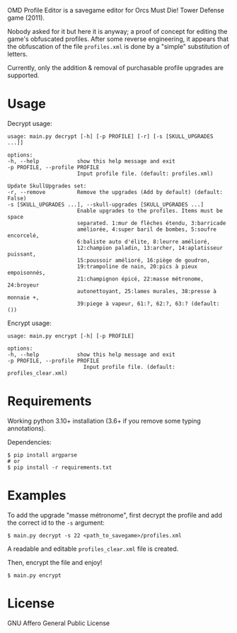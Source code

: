 OMD Profile Editor is a savegame editor for Orcs Must Die! Tower Defense game (2011).

Nobody asked for it but here it is anyway;
a proof of concept for editing the game's obfuscated profiles.
After some reverse engineering, it appears that the obfuscation of the file
`profiles.xml` is done by a "simple" substitution of letters.

Currently, only the addition & removal of purchasable profile upgrades are supported.

# Usage

Decrypt usage:

    usage: main.py decrypt [-h] [-p PROFILE] [-r] [-s [SKULL_UPGRADES ...]]

    options:
    -h, --help            show this help message and exit
    -p PROFILE, --profile PROFILE
                          Input profile file. (default: profiles.xml)

    Update SkullUpgrades set:
    -r, --remove          Remove the upgrades (Add by default) (default: False)
    -s [SKULL_UPGRADES ...], --skull-upgrades [SKULL_UPGRADES ...]
                          Enable upgrades to the profiles. Items must be space
                          separated. 1:mur de flèches étendu, 3:barricade
                          améliorée, 4:super baril de bombes, 5:soufre encorcelé,
                          6:baliste auto d'élite, 8:leurre amélioré,
                          12:champion paladin, 13:archer, 14:aplatisseur puissant,
                          15:poussoir amélioré, 16:piège de goudron,
                          19:trampoline de nain, 20:pics à pieux empoisonnés,
                          21:champignon épicé, 22:masse métronome, 24:broyeur
                          autonettoyant, 25:lames murales, 38:presse à monnaie +,
                          39:piege à vapeur, 61:?, 62:?, 63:? (default: ())

Encrypt usage:

    usage: main.py encrypt [-h] [-p PROFILE]

    options:
    -h, --help            show this help message and exit
    -p PROFILE, --profile PROFILE
                            Input profile file. (default: profiles_clear.xml)

# Requirements

Working python 3.10+ installation (3.6+ if you remove some typing annotations).

Dependencies:

    $ pip install argparse
    # or
    $ pip install -r requirements.txt


# Examples

To add the upgrade "masse métronome", first decrypt the profile and add the correct
id to the `-s` argument:

    $ main.py decrypt -s 22 <path_to_savegame>/profiles.xml

A readable and editable `profiles_clear.xml` file is created.

Then, encrypt the file and enjoy!

    $ main.py encrypt

# License

GNU Affero General Public License
